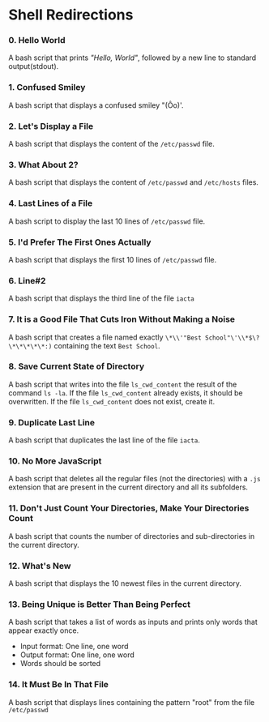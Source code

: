 # Shell Redirections

### 0. Hello World
A bash script that prints *"Hello, World"*, followed by a new line to standard output(stdout).

### 1. Confused Smiley
A bash script that displays a confused smiley "(Ôo)'.

### 2. Let's Display a File
A bash script that displays the content of the `/etc/passwd` file.

### 3. What About 2?
A bash script that displays the content of `/etc/passwd` and `/etc/hosts` files.

### 4. Last Lines of a File
A bash script to display the last 10 lines of `/etc/passwd` file.

### 5. I'd Prefer The First Ones Actually
A bash script that displays the first 10 lines of `/etc/passwd` file.

### 6. Line#2
A bash script that displays the third line of the file `iacta`

### 7. It is a Good File That Cuts Iron Without Making a Noise
A bash script that creates a file named exactly `\*\\'"Best School"\'\\*$\?\*\*\*\*\*:)` containing the text `Best School`.

### 8. Save Current State of Directory
A bash script that writes into the file `ls_cwd_content` the result of the command `ls -la`. If the file `ls_cwd_content` already exists, it should be overwritten. If the file `ls_cwd_content` does not exist, create it.

### 9. Duplicate Last Line
A bash script that duplicates the last line of the file `iacta`.

### 10. No More JavaScript
A bash script that deletes all the regular files (not the directories) with a `.js` extension that are present in the current directory and all its subfolders.

### 11. Don't Just Count Your Directories, Make Your Directories Count
A bash script that counts the number of directories and sub-directories in the current directory.

### 12. What's New
A bash script that displays the 10 newest files in the current directory.

### 13. Being Unique is Better Than Being Perfect
A bash script that takes a list of words as inputs and prints only words that appear exactly once.
- Input format: One line, one word
- Output format: One line, one word
- Words should be sorted 

### 14. It Must Be In That File
A bash script that displays lines containing the pattern "root" from the file `/etc/passwd`
